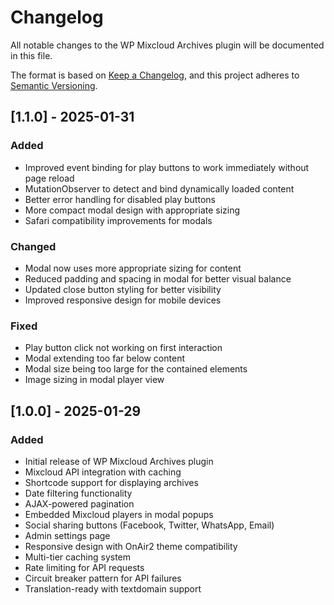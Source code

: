 # Changelog

All notable changes to the WP Mixcloud Archives plugin will be documented in this file.

The format is based on [Keep a Changelog](https://keepachangelog.com/en/1.0.0/),
and this project adheres to [Semantic Versioning](https://semver.org/spec/v2.0.0.html).

## [1.1.0] - 2025-01-31

### Added
- Improved event binding for play buttons to work immediately without page reload
- MutationObserver to detect and bind dynamically loaded content
- Better error handling for disabled play buttons
- More compact modal design with appropriate sizing
- Safari compatibility improvements for modals

### Changed
- Modal now uses more appropriate sizing for content
- Reduced padding and spacing in modal for better visual balance
- Updated close button styling for better visibility
- Improved responsive design for mobile devices

### Fixed
- Play button click not working on first interaction
- Modal extending too far below content
- Modal size being too large for the contained elements
- Image sizing in modal player view

## [1.0.0] - 2025-01-29

### Added
- Initial release of WP Mixcloud Archives plugin
- Mixcloud API integration with caching
- Shortcode support for displaying archives
- Date filtering functionality
- AJAX-powered pagination
- Embedded Mixcloud players in modal popups
- Social sharing buttons (Facebook, Twitter, WhatsApp, Email)
- Admin settings page
- Responsive design with OnAir2 theme compatibility
- Multi-tier caching system
- Rate limiting for API requests
- Circuit breaker pattern for API failures
- Translation-ready with textdomain support
